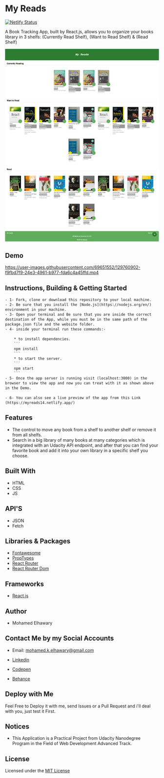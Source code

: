 # My Reads

[![Netlify Status](https://api.netlify.com/api/v1/badges/558d1d59-a6cc-4058-9c1d-451e05b9e7a2/deploy-status)](https://app.netlify.com/sites/myreads14/deploys)

A Book Tracking App, built by React.js, allows you to organize your books library in 3 shelfs: (Currently Read Shelf), (Want to Read Shelf) & (Read Shelf) 

![Screenshot](preview.png) 
## Demo

 https://user-images.githubusercontent.com/69651552/129760902-f9fbd7f9-24e3-4961-b977-fda6c4a45ffd.mp4

## Instructions, Building & Getting Started  
    - 1- Fork, clone or download this repository to your local machine.
    - 2- Be sure that you install the [Node.js](https://nodejs.org/en/) environment in your machine.
    - 3- Open your terminal and Be sure that you are inside the correct destination of the App, while you must be in the same path of the package.json file and the website folder.
    - 4- inside your terminal run these commands:-
    
        * to install dependencies.
        ```
        npm install
        ```
        * to start the server.
        ```
        npm start
        ```
    - 5- Once the app server is running visit (localhost:3000) in the browser to view the app and now you can treat with it as shown above in the Demo.

    - 6- You can also see a live preview of the app from this Link (https://myreads14.netlify.app/)

## Features

*  The control to move any book from a shelf to another shelf or remove it from all shelfs.
*  Search in a big library of many books at many categories which is integrated with an Udacity API  endpoint, and after that you can find your favorite book and add it into your own library in a specific shelf you choose.

## Built With

* HTML
* CSS
* JS
## API'S

* JSON
* Fetch 

## Libraries & Packages

* [Fontawesome](https://fontawesome.com/)
* [PropTypes](https://www.npmjs.com/package/prop-types)
* [React Router](https://www.npmjs.com/package/react-router)
* [React Router Dom](https://www.npmjs.com/package/react-router-dom)
## Frameworks 

* [React.js](https://reactjs.org/)  
## Author

* Mohamed Elhawary  

## Contact Me by my Social Accounts

* Email: mohamed.k.elhawary@gmail.com  

* [Linkedin](https://www.linkedin.com/in/mohamed-elhawary14/)

* [Codepen](https://codepen.io/Mohamed-ElHawary)

* [Behance](https://www.behance.net/mohamed-elhawary14)

## Deploy with Me

Feel Free to Deploy it with me, send Issues or a Pull Request and i'll deal with you, just test it First.

## Notices

- This Application is a Practical Project from Udacity Nanodegree Program in the Field of Web Development Advanced Track.

## License

Licensed under the [MIT License](LICENSE)
